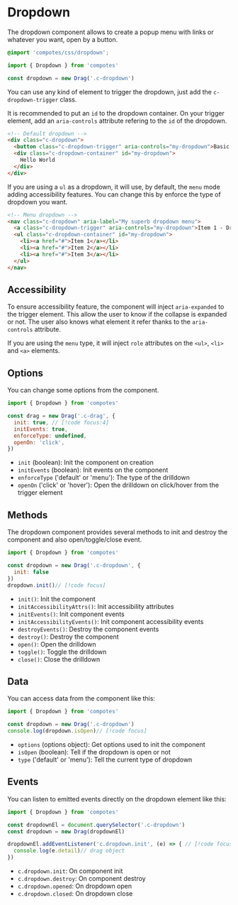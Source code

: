 # Dropdown

The dropdown component allows to create a popup menu with links or whatever you want, open by a button.

```scss
@import 'compotes/css/dropdown';
```

```js
import { Dropdown } from 'compotes'

const dropdown = new Drag('.c-dropdown')
```

You can use any kind of element to trigger the dropdown, just add the `c-dropdown-trigger` class.

It is recommended to put an `id` to the dropdown container. On your trigger element, add an `aria-controls` attribute refering to the `id` of the dropdown.

```html
<!-- Default dropdown -->
<div class="c-dropdown">
  <button class="c-dropdown-trigger" aria-controls="my-dropdown">Basic Dropdown</button>
  <div class="c-dropdown-container" id="my-dropdown">
    Hello World
  </div>
</div>
```

If you are using a `ul` as a dropdown, it will use, by default, the `menu` mode adding accessibility features. You can change this by enforce the type of dropdown you want.

```html
<!-- Menu dropdown -->
<nav class="c-dropdown" aria-label="My superb dropdown menu">
  <a class="c-dropdown-trigger" aria-controls="my-dropdown">Item 1 - Dropdown Menu</a>
  <ul class="c-dropdown-container" id="my-dropdown">
    <li><a href="#">Item 1</a></li>
    <li><a href="#">Item 2</a></li>
    <li><a href="#">Item 3</a></li>
  </ul>
</nav>
```

## Accessibility

To ensure accessibility feature, the component will inject `aria-expanded` to the trigger element. This allow the user to know if the collapse is expanded or not. The user also knows what element it refer thanks to the `aria-controls` attribute.

If you are using the `menu` type, it will inject `role` attributes on the `<ul>`, `<li>` and `<a>` elements.

## Options

You can change some options from the component.

```js
import { Dropdown } from 'compotes'

const drag = new Drag('.c-drag', {
  init: true, // [!code focus:4]
  initEvents: true,
  enforceType: undefined,
  openOn: 'click',
})
```

- `init` (boolean): Init the component on creation
- `initEvents` (boolean): Init events on the component
- `enforceType` ('default' or 'menu'): The type of the drilldown
- `openOn` ('click' or 'hover'): Open the drilldown on click/hover from the trigger element

## Methods

The dropdown component provides several methods to init and destroy the component and also open/toggle/close event.

```js
import { Dropdown } from 'compotes'

const dropdown = new Drag('.c-dropdown', {
  init: false
})
dropdown.init()// [!code focus]
```

- `init()`: Init the component
- `initAccessibilityAttrs()`: Init accessibility attributes
- `initEvents()`: Init component events
- `initAccessibilityEvents()`: Init component accessibility events
- `destroyEvents()`: Destroy the component events
- `destroy()`: Destroy the component
- `open()`: Open the drilldown
- `toggle()`: Toggle the drilldown
- `close()`: Close the drilldown

## Data

You can access data from the component like this:

```js
import { Dropdown } from 'compotes'

const dropdown = new Drag('.c-dropdown')
console.log(dropdown.isOpen)// [!code focus]
```

- `options` (options object): Get options used to init the component
- `isOpen` (boolean): Tell if the dropdown is open or not
- `type` ('default' or 'menu'): Tell the current type of dropdown

## Events

You can listen to emitted events directly on the dropdown element like this:

```js
import { Dropdown } from 'compotes'

const dropdownEl = document.querySelector('.c-dropdown')
const dropdown = new Drag(dropdownEl)

dropdownEl.addEventListener('c.dropdown.init', (e) => { // [!code focus:3]
  console.log(e.detail)// drag object
})
```

- `c.dropdown.init`: On component init
- `c.dropdown.destroy`: On component destroy
- `c.dropdown.opened`: On dropdown open
- `c.dropdown.closed`: On dropdown close
